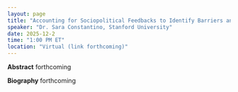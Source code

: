 ```yaml
---
layout: page
title: "Accounting for Sociopolitical Feedbacks to Identify Barriers and Opportunities for Collective Climate Action"
speaker: "Dr. Sara Constantino, Stanford University"
date: 2025-12-2
time: "1:00 PM ET"
location: "Virtual (link forthcoming)"
---
```


**Abstract**
forthcoming

**Biography**
forthcoming
